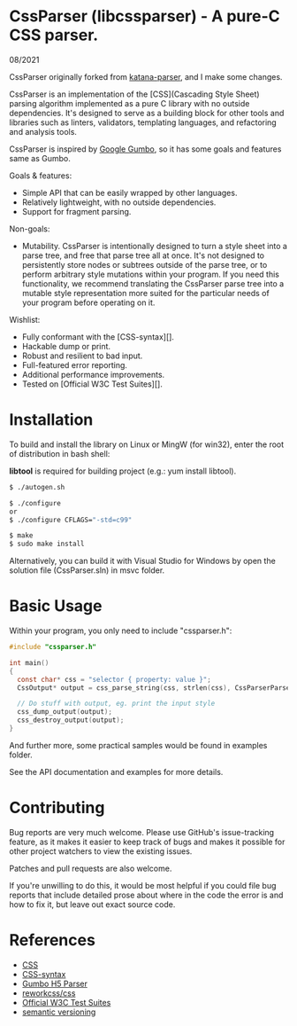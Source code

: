 # CssParser (libcssparser) - A pure-C CSS parser.

08/2021

CssParser originally forked from [katana-parser](https://gitee.com/mirrors/katana-parser), and I make some changes.

CssParser is an implementation of the [CSS](Cascading Style Sheet) parsing algorithm implemented as a pure C library with no outside dependencies. It's designed to serve as a building block for other tools and libraries such as linters, validators, templating languages, and refactoring and analysis tools.

CssParser is inspired by [Google Gumbo](https://github.com/google/gumbo-parser), so it has some goals and features same as Gumbo.

Goals & features:

* Simple API that can be easily wrapped by other languages.
* Relatively lightweight, with no outside dependencies.
* Support for fragment parsing.

Non-goals:

* Mutability. CssParser is intentionally designed to turn a style sheet into a parse tree, and free that parse tree all at once. It's not designed to persistently store nodes or subtrees outside of the parse tree, or to perform arbitrary style mutations within your program. If you need this functionality, we recommend translating the CssParser parse tree into a mutable style representation more suited for the particular needs of your program before operating on it.

Wishlist:

* Fully conformant with the [CSS-syntax][].
* Hackable dump or print.
* Robust and resilient to bad input.
* Full-featured error reporting.
* Additional performance improvements.
* Tested on [Official W3C Test Suites][].

Installation
============

To build and install the library on Linux or MingW (for win32), enter the root of distribution in bash shell:

**libtool** is required for building project (e.g.: yum install libtool).

```bash
$ ./autogen.sh

$ ./configure
or
$ ./configure CFLAGS="-std=c99"

$ make
$ sudo make install
```

Alternatively, you can build it with Visual Studio for Windows by open the solution file (CssParser.sln) in msvc folder.

Basic Usage
===========

Within your program, you only need to include "cssparser.h":


```C
#include "cssparser.h"

int main()
{
  const char* css = "selector { property: value }";
  CssOutput* output = css_parse_string(css, strlen(css), CssParserParserModeStylesheet);

  // Do stuff with output, eg. print the input style
  css_dump_output(output);
  css_destroy_output(output);
}
```

And further more, some practical samples would be found in examples folder.

See the API documentation and examples for more details.

Contributing
============

Bug reports are very much welcome. Please use GitHub's issue-tracking feature, as it makes it easier to keep track of bugs and makes it possible for other project watchers to view the existing issues.

Patches and pull requests are also welcome.

If you're unwilling to do this, it would be most helpful if you could file bug reports that include detailed prose about where in the code the error is and how to fix it, but leave out exact source code.

References
==========

* [CSS](http://www.w3.org/Style/CSS/current-work)
* [CSS-syntax](http://www.w3.org/TR/css3-syntax)
* [Gumbo H5 Parser](https://github.com/google/gumbo-parser)
* [reworkcss/css](https://github.com/reworkcss/css)
* [Official W3C Test Suites](http://www.w3.org/Style/CSS/Test/)
* [semantic versioning](http://semver.org/)